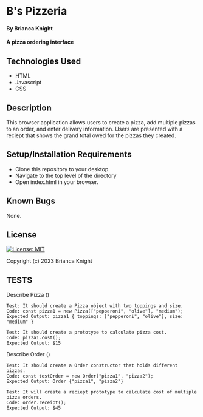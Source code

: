 # B's Pizzeria

#### By Brianca Knight

#### A pizza ordering interface

## Technologies Used

* HTML
* Javascript
* CSS

## Description

This browser application allows users to create a pizza, add multiple pizzas to an order, and enter delivery information. Users are presented with a reciept that shows the grand total owed for the pizzas they created. 

## Setup/Installation Requirements

* Clone this repository to your desktop.
* Navigate to the top level of the directory
* Open index.html in your browser. 

## Known Bugs

None.

## License

[![License: MIT](https://img.shields.io/badge/License-MIT-yellow.svg)](https://opensource.org/licenses/MIT)

Copyright (c) 2023 Brianca Knight

## TESTS

Describe Pizza ()
```
Test: It should create a Pizza object with two toppings and size. 
Code: const pizza1 = new Pizza(["pepperoni", "olive"], "medium");
Expected Output: pizza1 { toppings: ["pepperoni", "olive"], size: "medium" }
```
```
Test: It should create a prototype to calculate pizza cost. 
Code: pizza1.cost();
Expected Output: $15
```

Describe Order ()
```
Test: It should create a Order constructor that holds different pizzas.
Code: const testOrder = new Order("pizza1", "pizza2");
Expected Output: Order {"pizza1", "pizza2"}
```
```
Test: It will create a reciept prototype to calculate cost of multiple pizza orders.
Code: order.receipt();
Expected Output: $45
```